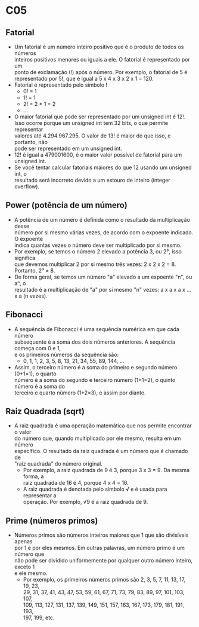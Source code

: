 # C05

## Fatorial
- Um fatorial é um número inteiro positivo que é o produto de todos os números\
inteiros positivos menores ou iguais a ele. O fatorial é representado por um\
ponto de exclamação (!) após o número. Por exemplo, o fatorial de 5 é\
representado por 5!, que é igual a 5 x 4 x 3 x 2 x 1 = 120.
- Fatorial é representado pelo simbolo **!**
    - 0! = 1
    - 1! = 1
    - 2! = 2 * 1 = 2
    - ...
- O maior fatorial que pode ser representado por um unsigned int é 12!.\
Isso ocorre porque um unsigned int tem 32 bits, o que permite representar\
valores até 4.294.967.295. O valor de 13! é maior do que isso, e portanto, não\
pode ser representado em um unsigned int.
- 12! é igual a 479001600, é o maior valor possível de fatorial para um\
unsigned int. 
- Se você tentar calcular fatoriais maiores do que 12 usando um unsigned int, o\
resultado será incorreto devido a um estouro de inteiro (integer overflow).

## Power (potência de um número)
- A potência de um número é definida como o resultado da multiplicação desse\
número por si mesmo várias vezes, de acordo com o expoente indicado. O expoente\
indica quantas vezes o número deve ser multiplicado por si mesmo.
- Por exemplo, se temos o número 2 elevado a potência 3, ou 2³, isso significa\
que devemos multiplicar 2 por si mesmo três vezes: 2 x 2 x 2 = 8.\
Portanto, 2³ = 8.
- De forma geral, se temos um número "a" elevado a um expoente "n", ou aⁿ, o\
resultado é a multiplicação de "a" por si mesmo "n" vezes: a x a x a x ...\
x a (n vezes).

## Fibonacci
- A sequência de Fibonacci é uma sequência numérica em que cada número\
subsequente é a soma dos dois números anteriores. A sequência começa com 0 e 1,\
e os primeiros números da sequência são:
    - 0, 1, 1, 2, 3, 5, 8, 13, 21, 34, 55, 89, 144, ...
- Assim, o terceiro número é a soma do primeiro e segundo número (0+1=1), o quarto\
número é a soma do segundo e terceiro número (1+1=2), o quinto número é a soma do\
terceiro e quarto número (1+2=3), e assim por diante.

## Raiz Quadrada (sqrt)
- A raiz quadrada é uma operação matemática que nos permite encontrar o valor\
do número que, quando multiplicado por ele mesmo, resulta em um número\
específico. O resultado da raiz quadrada é um número que é chamado de\
"raiz quadrada" do número original.
    - Por exemplo, a raiz quadrada de 9 é 3, porque 3 x 3 = 9. Da mesma forma, a\
    raiz quadrada de 16 é 4, porque 4 x 4 = 16.
    - A raiz quadrada é denotada pelo símbolo √ e é usada para representar a\
    operação. Por exemplo, √9 é a raiz quadrada de 9.

## Prime (números primos)
- Números primos são números inteiros maiores que 1 que são divisíveis apenas\
por 1 e por eles mesmos. Em outras palavras, um número primo é um número que\
não pode ser dividido uniformemente por qualquer outro número inteiro, exceto 1\
e ele mesmo.
    - Por exemplo, os primeiros números primos são 2, 3, 5, 7, 11, 13, 17, 19, 23,\
    29, 31, 37, 41, 43, 47, 53, 59, 61, 67, 71, 73, 79, 83, 89, 97, 101, 103, 107,\
    109, 113, 127, 131, 137, 139, 149, 151, 157, 163, 167, 173, 179, 181, 191, 193,\
    197, 199, etc.
